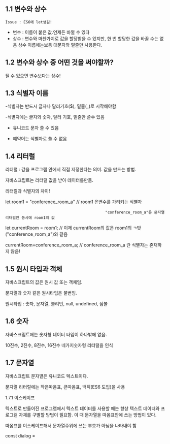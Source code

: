 ## 1.1 변수와 상수
`Issue : ES6에 let생김!`
- 변수 : 이름이 붙은 값.언제든 바뀔 수 있다
- 상수 : 변수와 마찬가지로 값을 할당받을 수 있지만, 한 번 할당한 값을 바꿀 수는 없음 상수 이름에는보통 대문자와 밑줄만 사용한다.

## 1.2 변수와 상수 중 어떤 것을 써야할까?

될 수 있으면 변수보다는 상수!



## 1.3 식별자 이름

-식별자는 반드시 글자나 달러기호($), 밑줄(_)로 시작해야함

-식별자에는 글자와 숫자, 달러 기호, 밑줄만 쓸수 있음

- 유니코드 문자 쓸 수 있음

- 예약어는 식별자로 쓸 수 없음



## 1.4 리터럴

리터럴 : 값을 프로그램 안에서 직접 지정한다는 의미. 값을 만드는 방법.

자바스크립트는 리터럴 값을 받아 데이터를만듦.



리터럴과 식별자의 차이!



let room1 = "conference_room_a" // room1 은변수를 가리키는 식별자

                                                "conference_room_a"은 문자열 리터럴인 동시에 room1의 값

let currentRoom = room1; // 이제 currentRoom의 값은 room1의 ㄱ밧("conference_room_a")와 같음

currentRoom=conference_room_a; // conference_room_a 란 식별자는 존재하지 않음!



## 1.5 원시 타입과 객체

자바스크립트의 값은 원시 값 또는 객체임.

문자열과 숫자 같은 원시타입은 불변임.

원시타입 : 숫자, 문자열, 불리언, null, undefined, 심볼



## 1.6 숫자

자바스크립트에는 숫자형 데이터 타입이 하나밖에 없음.

10진수, 2진수, 8진수, 16진수 네가지숫자형 리터럴을 인식



## 1.7 문자열

자바스크립트 문자열은 유니코드 텍스트이다.

문자열 리터럴에는 작은따옴표, 큰따옴표, 백틱(ES6 도입)을 사용



1.7.1 이스케이프

텍스트로 만들어진 프로그램에서 텍스트 데이터를 사용할 때는 항상 텍스트 데이터와 프로그램 자체를 구별할 방법이 필요함. 이 때 문자열을 따옴표안에 쓰는 방법이 있다.

따옴표를 이스케이프해서 문자열주위에 쓰는 부호가 아님을 나타내야 함



const dialog = 
